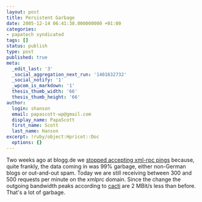 ```yaml
---
layout: post
title: Persistent Garbage
date: 2005-12-14 06:41:38.000000000 +01:00
categories:
- papatech syndicated
tags: []
status: publish
type: post
published: true
meta:
  _edit_last: '3'
  _social_aggregation_next_run: '1401632732'
  _social_notify: '1'
  _wpcom_is_markdown: '1'
  thesis_thumb_width: '66'
  thesis_thumb_height: '66'
author:
  login: shanson
  email: papascott-wp@gmail.com
  display_name: PapaScott
  first_name: Scott
  last_name: Hanson
excerpt: !ruby/object:Hpricot::Doc
  options: {}
---
```

<p>Two weeks ago at blogg.de we <a href="http://blogworkorange.de/eintrag.php?id=87#kommentare" title="Kein XML-RPC mehr bei blogg.de [blogworkorange]">stopped accepting xml-rpc pings</a> because, quite frankly, the data coming in was 99% garbage, either non-German blogs or out-and-out spam. Today we are still receiving between 300 and 500 requests per minute on the xmlprc domain. Since the change the outgoing bandwidth peaks according to <a href="http://www.cacti.net/" title="Cacti: The Complete RRDTool-based Graphing Solution">cacti</a> are 2 MBit/s less than before. That's a lot of garbage.</p>
